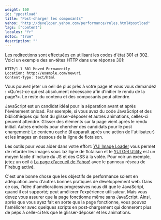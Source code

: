 ```yaml
---
weight: 160
id: "ypostload"
title: "Post-charger les composants"
yahoo: "http://developer.yahoo.com/performance/rules.html#postload"
tags: ["content"]
locales: "fr"
notoc: "true"
description: ""
---
```


Les redirections sont effectuées en utilisant les codes d'état 301 et 302. Voici un exemple des en-têtes HTTP dans une réponse 301:

~~~
HTTP/1.1 301 Moved Permanently
Location: http://example.com/newuri
Content-Type: text/html
~~~

Vous pouvez jeter un oeil de plus près à votre page et vous vous demandez : «Qu'est-ce qui est absolument nécessaire afin d'initier le rendu de la page?». Le reste du contenu et des composants peut attendre.

JavaScript est un candidat idéal pour la séparation avant et après l'événement onload. Par exemple, si vous avez du code JavaScript et des bibliothèques qui font du glisser-déposer et autres animations, celles-ci peuvent attendre. Glisser des éléments sur la page vient après le rendu initial. Autres endroits pour chercher des candidats pour le post chargement: Le contenu caché (il apparaît après une action de l'utilisateur) et les images en dessous de la ligne de flotaison.

Les outils pour vous aider dans votre effort: [YUI Image Loader](http://developer.yahoo.com/yui/imageloader/) vous permet de retarder les images sous laz ligne de flotaison et le [YUI Get Utility](http://developer.yahoo.com/yui/get/) est un moyen facile d'inclure du JS et des CSS à la volée. Pour voir un exemple, jetez un oeil à [La page d'accueil de Yahoo!]( http://www.yahoo.com) avec le panneau réseau de Firebug activé.

C'est une bonne chose que les objectifs de performance soient en adéquation avec d'autres bonnes pratiques de développement web. Dans ce cas, l'idée d'améliorations progressives nous dit que le JavaScript, quand il est supporté; peut améliorer l'expérience utilisateur. Mais vous devez vous assurer que la page fonctionne même sans JavaScript. Ainsi, après que vous ayez fait en sorte que la page fonctionne, vous pouvez l'améliorer avec quelques scripts en post-chargement qui donneront plus de peps à celle-ci tels que le glisser-déposer et les animations.